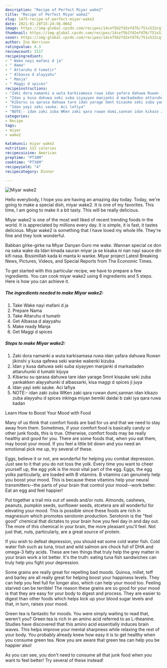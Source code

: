 ```yaml
---
description: "Recipe of Perfect Miyar wake2"
title: "Recipe of Perfect Miyar wake2"
slug: 1475-recipe-of-perfect-miyar-wake2
date: 2021-01-28T15:24:56.066Z
image: https://img-global.cpcdn.com/recipes/14cef5b2fd2efd76/751x532cq70/miyar-wake2-recipe-main-photo.jpg
thumbnail: https://img-global.cpcdn.com/recipes/14cef5b2fd2efd76/751x532cq70/miyar-wake2-recipe-main-photo.jpg
cover: https://img-global.cpcdn.com/recipes/14cef5b2fd2efd76/751x532cq70/miyar-wake2-recipe-main-photo.jpg
author: Ina Harrison
ratingvalue: 4.3
reviewcount: 1517
recipeingredient:
- " Wake nayi mafani d ja"
- " Nama"
- " Attaruhu d tumatir"
- " Albassa d alayyahu"
- " Manja"
- " Maggi d spices"
recipeinstructions:
- "Zaki dora namanki a wuta karkisamasa ruwa idan yafara dahuwa Ruwan jikinshi y kusa qafewa seki wanke wakenki kizuba"
- "Idan y kusa dahuwa seki suba siyayyen manjanki d markadaden attaruhunki d tumatir kijuya"
- "Kibarsu su qarasa dahuwa tare idan yarage 5mnt kisauke seki zuba yankakken alayyahunki d albassarki, kisa maggi d spices ji juya"
- "Idan yayi seki sauke. Aci lafiya"
- "NOTE:- idan zaki zuba WKen zaki qara ruwan dumi,sannan idan kikazo zuba alayyahu d spices inkinga miyan bemiki daidai b zaki iya qara ruwa kadan"
categories:
- Recipe
tags:
- miyar
- wake2

katakunci: miyar wake2 
nutrition: 121 calories
recipecuisine: American
preptime: "PT30M"
cooktime: "PT36M"
recipeyield: "4"
recipecategory: Dinner

---
```



![Miyar wake2](https://img-global.cpcdn.com/recipes/14cef5b2fd2efd76/751x532cq70/miyar-wake2-recipe-main-photo.jpg)

Hello everybody, I hope you are having an amazing day today. Today, we're going to make a special dish, miyar wake2. It is one of my favorites. This time, I am going to make it a bit tasty. This will be really delicious.

Miyar wake2 is one of the most well liked of recent trending foods in the world. It is appreciated by millions every day. It is simple, it is fast, it tastes delicious. Miyar wake2 is something that I have loved my whole life. They're fine and they look wonderful.

Babban girke-girke na Miyar Danyan Guro me wake. Wannan special ce don na saka wake da Idan kinada sauran miyar ja se kisaka ni nan nayi sauce din kifi nasa. Bissimillah kada ki manta ki wanke. Miyar project Latest Breaking News, Pictures, Videos, and Special Reports from The Economic Times.


To get started with this particular recipe, we have to prepare a few ingredients. You can cook miyar wake2 using 6 ingredients and 5 steps. Here is how you can achieve it.

<!--inarticleads1-->

##### The ingredients needed to make Miyar wake2:

1. Take  Wake nayi mafani d ja
1. Prepare  Nama
1. Take  Attaruhu d tumatir
1. Get  Albassa d alayyahu
1. Make ready  Manja
1. Get  Maggi d spices




<!--inarticleads2-->

##### Steps to make Miyar wake2:

1. Zaki dora namanki a wuta karkisamasa ruwa idan yafara dahuwa Ruwan jikinshi y kusa qafewa seki wanke wakenki kizuba
1. Idan y kusa dahuwa seki suba siyayyen manjanki d markadaden attaruhunki d tumatir kijuya
1. Kibarsu su qarasa dahuwa tare idan yarage 5mnt kisauke seki zuba yankakken alayyahunki d albassarki, kisa maggi d spices ji juya
1. Idan yayi seki sauke. Aci lafiya
1. NOTE:- idan zaki zuba WKen zaki qara ruwan dumi,sannan idan kikazo zuba alayyahu d spices inkinga miyan bemiki daidai b zaki iya qara ruwa kadan




Learn How to Boost Your Mood with Food


Many of us think that comfort foods are bad for us and that we need to stay away from them. Sometimes, if your comfort food is basically candy or other junk foods, this is true. Otherwise, comfort foods may be really healthy and good for you. There are some foods that, when you eat them, may boost your mood. If you feel a little bit down and you need an emotional pick me up, try several of these.

Eggs, believe it or not, are wonderful for helping you combat depression. Just see to it that you do not toss the yolk. Every time you want to cheer yourself up, the egg yolk is the most vital part of the egg. Eggs, the egg yolks particularly, are loaded with B vitamins. B vitamins can genuinely help you boost your mood. This is because these vitamins help your neural transmitters--the parts of your brain that control your mood--work better. Eat an egg and feel happier!

Put together a trail mix out of seeds and/or nuts. Almonds, cashews, peanuts, pumpkin seeds, sunflower seeds, etcetera are all wonderful for elevating your mood. This is possible since these foods are rich in magnesium which promotes serotonin production. Serotonin is the "feel good" chemical that dictates to your brain how you feel day in and day out. The more of this chemical in your brain, the more pleasant you'll feel. Not just that, nuts, particularly, are a great source of protein.

If you wish to defeat depression, you should eat some cold water fish. Cold water fish such as tuna, trout and wild salmon are chock full of DHA and omega-3 fatty acids. These are two things that truly help the grey matter in your brain work a lot better. It's the truth: eating tuna fish sandwiches can truly help you fight your depression. 

Some grains are really great for repelling bad moods. Quinoa, millet, teff and barley are all really great for helping boost your happiness levels. They can help you feel full for longer also, which can help your mood too. Feeling starved can be terrible! The reason these grains are so good for your mood is that they are easy for your body to digest and process. They are easier to digest than other foods which helps kick up your blood sugar levels and that, in turn, raises your mood.

Green tea is fantastic for moods. You were simply waiting to read that, weren't you? Green tea is rich in an amino acid referred to as L-theanine. Studies have discovered that this amino acid essentially induces brain waves. This helps improve your mental sharpness while relaxing the rest of your body. You probably already knew how easy it is to get healthy when you consume green tea. Now you are aware that green tea can help you be happier also!

As you can see, you don't need to consume all that junk food when you want to feel better! Try several of these instead!

